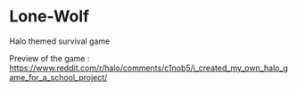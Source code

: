 # Lone-Wolf
Halo themed survival game

Preview of the game : https://www.reddit.com/r/halo/comments/c1nob5/i_created_my_own_halo_game_for_a_school_project/
